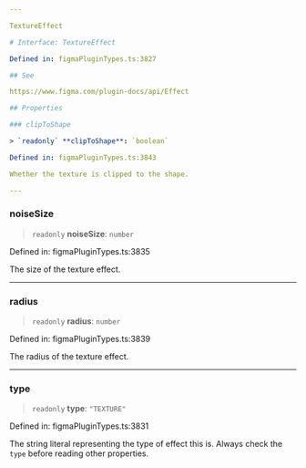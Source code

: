 ```yaml
---

TextureEffect

# Interface: TextureEffect

Defined in: figmaPluginTypes.ts:3827

## See

https://www.figma.com/plugin-docs/api/Effect

## Properties

### clipToShape

> `readonly` **clipToShape**: `boolean`

Defined in: figmaPluginTypes.ts:3843

Whether the texture is clipped to the shape.

---
```


### noiseSize

> `readonly` **noiseSize**: `number`

Defined in: figmaPluginTypes.ts:3835

The size of the texture effect.

---

### radius

> `readonly` **radius**: `number`

Defined in: figmaPluginTypes.ts:3839

The radius of the texture effect.

---

### type

> `readonly` **type**: `"TEXTURE"`

Defined in: figmaPluginTypes.ts:3831

The string literal representing the type of effect this is. Always check the `type` before reading other properties.
